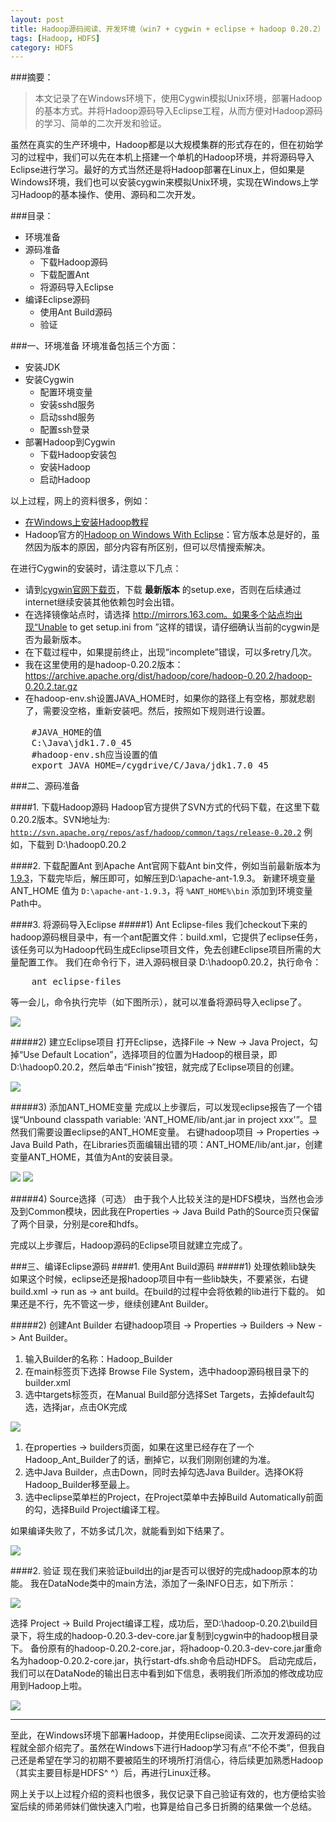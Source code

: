 ```yaml
---
layout: post
title: Hadoop源码阅读、开发环境（win7 + cygwin + eclipse + hadoop 0.20.2）
tags: [Hadoop, HDFS]
category: HDFS
---
```


###摘要：

> 本文记录了在Windows环境下，使用Cygwin模拟Unix环境，部署Hadoop的基本方式。并将Hadoop源码导入Eclipse工程，从而方便对Hadoop源码的学习、简单的二次开发和验证。

虽然在真实的生产环境中，Hadoop都是以大规模集群的形式存在的，但在初始学习的过程中，我们可以先在本机上搭建一个单机的Hadoop环境，并将源码导入Eclipse进行学习。最好的方式当然还是将Hadoop部署在Linux上，但如果是Windows环境，我们也可以安装cygwin来模拟Unix环境，实现在Windows上学习Hadoop的基本操作、使用、源码和二次开发。

###目录：

* 环境准备
* 源码准备
	* 下载Hadoop源码
	* 下载配置Ant
	* 将源码导入Eclipse
* 编译Eclipse源码
	* 使用Ant Build源码
	* 验证

###一、环境准备
环境准备包括三个方面：

* 安装JDK
* 安装Cygwin
	* 配置环境变量
	* 安装sshd服务
	* 启动sshd服务
	* 配置ssh登录
* 部署Hadoop到Cygwin
	* 下载Hadoop安装包
	* 安装Hadoop
	* 启动Hadoop

以上过程，网上的资料很多，例如：

* <a href="http://wenku.baidu.com/view/6af47921af45b307e8719799.html" target="_blank">在Windows上安装Hadoop教程</a>
* Hadoop官方的<a href="http://v-lad.org/Tutorials/Hadoop/00%20-%20Intro.html" target="_blank">Hadoop on Windows With Eclipse</a>：官方版本总是好的，虽然因为版本的原因，部分内容有所区别，但可以尽情搜索解决。

在进行Cygwin的安装时，请注意以下几点：

* 请到<a href="http://cygwin.com/install.html" target="_blank">cygwin官网下载页</a>，下载 <b>最新版本</b> 的setup.exe，否则在后续通过internet继续安装其他依赖包时会出错。
* 在选择镜像站点时，请选择 http://mirrors.163.com。如果多个站点均出现“Unable to get setup.ini from <xxx>”这样的错误，请仔细确认当前的cygwin是否为最新版本。
* 在下载过程中，如果提前终止，出现“incomplete”错误，可以多retry几次。
* 我在这里使用的是hadoop-0.20.2版本：<a href="https://archive.apache.org/dist/hadoop/core/hadoop-0.20.2/hadoop-0.20.2.tar.gz" target="_blank">https://archive.apache.org/dist/hadoop/core/hadoop-0.20.2/hadoop-0.20.2.tar.gz</a>
* 在hadoop-env.sh设置JAVA_HOME时，如果你的路径上有空格，那就悲剧了，需要没空格，重新安装吧。然后，按照如下规则进行设置。

<pre>
	#JAVA_HOME的值
	C:\Java\jdk1.7.0_45
	#hadoop-env.sh应当设置的值
	export JAVA_HOME=/cygdrive/C/Java/jdk1.7.0_45
</pre>

###二、源码准备

####1. 下载Hadoop源码
Hadoop官方提供了SVN方式的代码下载，在这里下载0.20.2版本。SVN地址为:
<code>http://svn.apache.org/repos/asf/hadoop/common/tags/release-0.20.2</code>
例如，下载到 D:\hadoop0.20.2

####2. 下载配置Ant
到Apache Ant官网下载Ant bin文件，例如当前最新版本为 <a href="http://mirrors.hust.edu.cn/apache//ant/binaries/apache-ant-1.9.3-bin.zip" target="_blank">1.9.3</a>，下载完毕后，解压即可，如解压到D:\apache-ant-1.9.3。
新建环境变量 ANT\_HOME 值为 <code>D:\apache-ant-1.9.3</code>，将 <code>%ANT_HOME%\bin</code> 添加到环境变量Path中。

####3. 将源码导入Eclipse
#####1) Ant Eclipse-files
我们checkout下来的hadoop源码根目录中，有一个ant配置文件：build.xml，它提供了eclipse任务，该任务可以为Hadoop代码生成Eclipse项目文件，免去创建Eclipse项目所需的大量配置工作。
我们在命令行下，进入源码根目录 D:\hadoop0.20.2，执行命令：
<pre>
	ant eclipse-files
</pre>
等一会儿，命令执行完毕（如下图所示），就可以准备将源码导入eclipse了。

<img src="/images/201312/installing-hadoop-on-windows-with-cygwin-and-developing-with-eclipse-1.png" />

#####2) 建立Eclipse项目
打开Eclipse，选择File -> New -> Java Project，勾掉“Use Default Location”，选择项目的位置为Hadoop的根目录，即 D:\hadoop0.20.2，然后单击“Finish”按钮，就完成了Eclipse项目的创建。

<img src="/images/201312/installing-hadoop-on-windows-with-cygwin-and-developing-with-eclipse-2.png" />

#####3) 添加ANT_HOME变量
完成以上步骤后，可以发现eclipse报告了一个错误“Unbound classpath variable: 'ANT\_HOME/lib/ant.jar in project xxx'”。显然我们需要设置eclipse的ANT\_HOME变量。
右键hadoop项目 -> Properties -> Java Build Path，在Libraries页面编辑出错的项：ANT\_HOME/lib/ant.jar，创建变量ANT_HOME，其值为Ant的安装目录。

<img src="/images/201312/installing-hadoop-on-windows-with-cygwin-and-developing-with-eclipse-3.png" />

<img src="/images/201312/installing-hadoop-on-windows-with-cygwin-and-developing-with-eclipse-4.png" />

#####4) Source选择（可选）
由于我个人比较关注的是HDFS模块，当然也会涉及到Common模块，因此我在Properties -> Java Build Path的Source页只保留了两个目录，分别是core和hdfs。

完成以上步骤后，Hadoop源码的Eclipse项目就建立完成了。

###三、编译Eclipse源码
####1. 使用Ant Build源码
#####1) 处理依赖lib缺失
如果这个时候，eclipse还是报hadoop项目中有一些lib缺失，不要紧张，右键 build.xml -> run as -> ant build。在build的过程中会将依赖的lib进行下载的。
如果还是不行，先不管这一步，继续创建Ant Builder。

#####2) 创建Ant Builder
右键hadoop项目 -> Properties -> Builders -> New -> Ant Builder。

1. 输入Builder的名称：Hadoop_Builder
2. 在main标签页下选择 Browse File System，选中hadoop源码根目录下的builder.xml
3. 选中targets标签页，在Manual Build部分选择Set Targets，去掉default勾选，选择jar，点击OK完成

<img src="/images/201312/installing-hadoop-on-windows-with-cygwin-and-developing-with-eclipse-5.png" />

1. 在properties -> builders页面，如果在这里已经存在了一个Hadoop_Ant_Builder了的话，删掉它，以我们刚刚创建的为准。
2. 选中Java Builder，点击Down，同时去掉勾选Java Builder。选择OK将Hadoop_Builder移至最上。
3. 选中eclipse菜单栏的Project，在Project菜单中去掉Build Automatically前面的勾，选择Build Project编译工程。

如果编译失败了，不妨多试几次，就能看到如下结果了。

<img src="/images/201312/installing-hadoop-on-windows-with-cygwin-and-developing-with-eclipse-6.png" />

####2. 验证
现在我们来验证build出的jar是否可以很好的完成hadoop原本的功能。
我在DataNode类中的main方法，添加了一条INFO日志，如下所示：

<img src="/images/201312/installing-hadoop-on-windows-with-cygwin-and-developing-with-eclipse-7.png" />

选择 Project -> Build Project编译工程，成功后，至D:\hadoop-0.20.2\build目录下，将生成的hadoop-0.20.3-dev-core.jar复制到cygwin中的hadoop根目录下。
备份原有的hadoop-0.20.2-core.jar，将hadoop-0.20.3-dev-core.jar重命名为hadoop-0.20.2-core.jar，执行start-dfs.sh命令启动HDFS。
启动完成后，我们可以在DataNode的输出日志中看到如下信息，表明我们所添加的修改成功应用到Hadoop上啦。

<img src="/images/201312/installing-hadoop-on-windows-with-cygwin-and-developing-with-eclipse-8.png" />

<hr />

至此，在Windows环境下部署Hadoop，并使用Eclipse阅读、二次开发源码的过程就全部介绍完了。虽然在Windows下进行Hadoop学习有点“不伦不类”，但我自己还是希望在学习的初期不要被陌生的环境所打消信心，待后续更加熟悉Hadoop（其实主要目标是HDFS^ ^）后，再进行Linux迁移。

网上关于以上过程介绍的资料也很多，我仅记录下自己验证有效的，也方便给实验室后续的师弟师妹们做快速入门啦，也算是给自己多日折腾的结果做一个总结。